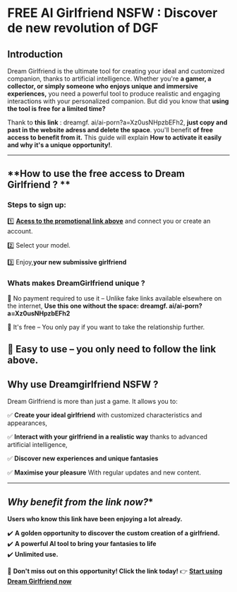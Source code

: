 # **FREE AI Girlfriend NSFW : Discover de new revolution of DGF**

## **Introduction**
Dream Girlfriend is the ultimate tool for creating your ideal and customized companion, thanks to artificial intelligence. Whether you're **a gamer, a collector, or simply someone who enjoys unique and immersive experiences,** you need a powerful tool to produce realistic and engaging interactions with your personalized companion. But did you know that **using the tool is free for a limited time?**

Thank to **this link** : dreamgf. ai/ai-porn?a=Xz0usNHpzbEFh2, **just copy and past in the website adress and delete the space**. you'll benefit **of free access to benefit from it.** This guide will explain **How to activate it easily and why it's a unique opportunity!**.

---

## **How to use the free access to Dream Girlfriend ? **

### **Steps to sign up:**

1️⃣ **[Acess to the promotional link above]( https://github.com/eleckang/promocandyai)** and connect you or create an account.

2️⃣ Select your model.

3️⃣ Enjoy,**your new submissive girlfriend**


### **Whats makes DreamGirlfriend unique ?**

🔹 No payment required to use it – Unlike fake links available elsewhere on the internet, **Use this one without the space: dreamgf. ai/ai-porn?a=Xz0usNHpzbEFh2**

🔹 It's free – You only pay if you want to take the relationship further.

🔹 Easy to use – you only need to follow the link above.
---

## **Why use Dreamgirlfriend NSFW ?**

Dream Girlfriend is more than just a game. It allows you to:

✅ **Create your ideal girlfriend** with customized characteristics and appearances,

✅ **Interact with your girlfriend in a realistic way** thanks to advanced artificial intelligence,

✅ **Discover new experiences and unique fantasies**

✅ **Maximise your pleasure** With regular updates and new content.

---
## *Why benefit from the link now?**

**Users who know this link have been enjoying a lot already.**

✔️ **A golden opportunity to discover the custom creation of a girlfriend.**  
✔️ **A powerful AI tool to bring your fantasies to life**  
✔️ **Unlimited use.**  

📌 **Don't miss out on this opportunity! Click the link today!**
👉 **[Start using Dream Girlfriend now](#)**

